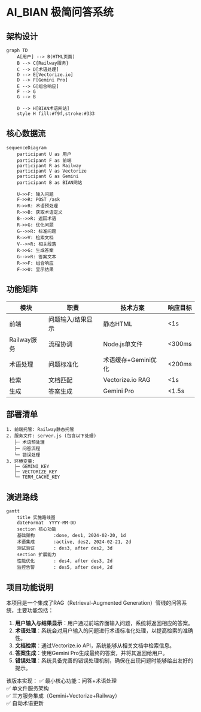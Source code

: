 # AI_BIAN 极简问答系统

## 架构设计
```mermaid
graph TD
    A[用户] --> B(HTML页面)
    B --> C{Railway服务}
    C --> D[术语处理]
    D --> E[Vectorize.io]
    D --> F[Gemini Pro]
    E --> G[组合响应]
    F --> G
    G --> B
    
    D --> H[BIAN术语网站]
    style H fill:#f9f,stroke:#333
```

## 核心数据流
```mermaid
sequenceDiagram
    participant U as 用户
    participant F as 前端
    participant R as Railway
    participant V as Vectorize
    participant G as Gemini
    participant B as BIAN网站

    U->>F: 输入问题
    F->>R: POST /ask
    R->>R: 术语预处理
    R->>B: 获取术语定义
    B-->>R: 返回术语
    R->>G: 优化问题
    G-->>R: 标准问题
    R->>V: 检索文档
    V-->>R: 相关段落
    R->>G: 生成答案
    G-->>R: 答案文本
    R->>F: 组合响应
    F->>U: 显示结果
```

## 功能矩阵
| 模块        | 职责                      | 技术方案                | 响应目标 |
|-------------|--------------------------|-----------------------|--------|
| 前端        | 问题输入/结果显示          | 静态HTML              | <1s    |
| Railway服务 | 流程协调                  | Node.js单文件         | <300ms |
| 术语处理    | 问题标准化                | 术语缓存+Gemini优化    | <200ms |
| 检索        | 文档匹配                  | Vectorize.io RAG      | <1s    |
| 生成        | 答案生成                  | Gemini Pro            | <1.5s  |

## 部署清单
```text
1. 前端托管: Railway静态托管
2. 服务文件: server.js (包含以下处理)
   ├─ 术语预处理
   ├─ 问答流程
   └─ 错误处理
3. 环境变量:
   ├─ GEMINI_KEY
   ├─ VECTORIZE_KEY
   └─ TERM_CACHE_KEY
```

## 演进路线
```mermaid
gantt
    title 实施路线图
    dateFormat  YYYY-MM-DD
    section 核心功能
    基础架构       :done, des1, 2024-02-20, 1d
    术语集成       :active, des2, 2024-02-21, 2d
    测试验证       : des3, after des2, 3d
    section 扩展能力
    性能优化       : des4, after des3, 2d
    监控告警       : des5, after des4, 2d
```

## 项目功能说明
本项目是一个集成了RAG（Retrieval-Augmented Generation）管线的问答系统，主要功能包括：

1. **用户输入与结果显示**：用户通过前端界面输入问题，系统将返回相应的答案。
2. **术语处理**：系统会对用户输入的问题进行术语标准化处理，以提高检索的准确性。
3. **文档检索**：通过Vectorize.io API，系统能够从相关文档中检索信息。
4. **答案生成**：使用Gemini Pro生成最终的答案，并将其返回给用户。
5. **错误处理**：系统具备完善的错误处理机制，确保在出现问题时能够给出友好的提示。

该版本实现：
✅ 最小核心功能：问答+术语处理  
✅ 单文件服务架构  
✅ 三方服务集成（Gemini+Vectorize+Railway）  
✅ 自动术语更新 